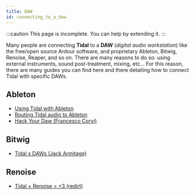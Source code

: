 ```yaml
---
title: DAW 
id: connecting_to_a_daw
---
```


:::caution
This page is incomplete. You can help by extending it.
:::

Many people are connecting **Tidal** to a **DAW** (*digital audio workstation*) like the free/open source Ardour software, and proprietary Ableton, Bitwig, Renoise, Reaper, and so on. There are many reasons to do so: using external instruments, sound post-treatment, mixing, etc... For this reason, there are many guides you can find here and there detailing how to connect Tidal with specific DAWs.

## Ableton

* [Using Tidal with Ableton](https://club.tidalcycles.org/t/using-tidal-with-ableton-live/3135)
* [Routing Tidal audio to Ableton](https://club.tidalcycles.org/t/routing-tidal-audio-to-ableton/437)
* [Hack Your Daw (Francesco Corvi)](https://club.tidalcycles.org/t/hackyourdaw-tidal-ableton/3232)

## Bitwig

* [Tidal x DAWs (Jack Armitage)](https://club.tidalcycles.org/t/live-stream-8-tidalcycles-x-daws-with-jack-armitage/1495/3)


## Renoise

* [Tidal + Renoise = <3 (redirt)](https://club.tidalcycles.org/t/tidal-renoise-3-redirt/2400)
